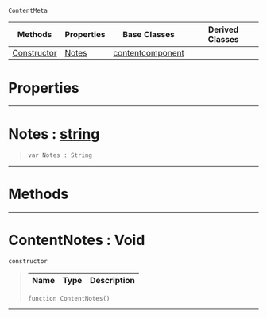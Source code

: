  `ContentMeta`

|Methods|Properties|Base Classes|Derived Classes|
|---|---|---|---|
|[ Constructor](contentnotes.md#contentnotes-void)|[ Notes](contentnotes.md#notes-zilch-engine-docume)|[contentcomponent](contentcomponent.md)| |


 #  Properties


---  
 #  Notes : [string](../nada_base_types/string.md)

> 
> ``` lang=cpp, name=Nada
> var Notes : String


---  
 #  Methods


---  
 #  ContentNotes : Void

 `constructor`

> 
> |Name|Type|Description|
> |---|---|---|
> ``` lang=cpp, name=Nada
> function ContentNotes()
> ``` 


---  
 

 